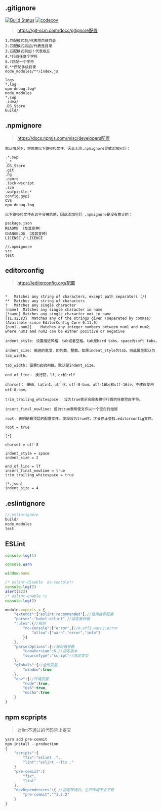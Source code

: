 ## .gitignore

[![Build Status](https://www.travis-ci.org/PlusLius/node-use.svg?branch=master)](https://www.travis-ci.org/PlusLius/node-use)
[![codecov](https://codecov.io/gh/PlusLius/node-use/branch/master/graph/badge.svg)](https://codecov.io/gh/PlusLius/node-use)


> https://git-scm.com/docs/gitignore配置

```
1.匹配模式前/代表项目根目录
2.匹配模式后加/代表是目录
3.匹配模式前加！代表取反
4.*代码任意个字符
5.?匹配一个字符
6.**匹配多级目录
node_modules/**/index.js
```

```
logs
*.log
npm-debug.log*
node_modules
*.swp
.idea/
.DS_Store
build/
```

## .npmignore

> https://docs.npmjs.com/misc/developers配置

```
默认情况下，将忽略以下路径和文件，因此无需.npmignore显式添加它们：

.*.swp
._*
.DS_Store
.git
.hg
.npmrc
.lock-wscript
.svn
.wafpickle-*
config.gypi
CVS
npm-debug.log

以下路径和文件永远不会被忽略，因此添加它们 .npmignore是没有意义的：

package.json
README （及其变种）
CHANGELOG （及其变种）
LICENSE / LICENCE
```

```
//.npmignore
src
test
```

## editorconfig

> https://editorconfig.org/配置

```

*	Matches any string of characters, except path separators (/)
**	Matches any string of characters
?	Matches any single character
[name]	Matches any single character in name
[!name]	Matches any single character not in name
{s1,s2,s3}	Matches any of the strings given (separated by commas) (Available since EditorConfig Core 0.11.0)
{num1..num2}	Matches any integer numbers between num1 and num2, where num1 and num2 can be either positive or negative
```

```
indent_style: 设置缩进风格，tab或者空格。tab是hard tabs，space为soft tabs。

indent_size: 缩进的宽度，即列数，整数。如果indent_style为tab，则此属性默认为tab_width。

tab_width: 设置tab的列数。默认是indent_size。

end_of_line： 换行符，lf、cr和crlf

charset： 编码，latin1、utf-8、utf-8-bom、utf-16be和utf-16le，不建议使用utf-8-bom。

trim_trailing_whitespace： 设为true表示会除去换行行首的任意空白字符。

insert_final_newline: 设为true表明使文件以一个空白行结尾

root: 表明是最顶层的配置文件，发现设为true时，才会停止查找.editorconfig文件。
```

```
root = true

[*]

charset = utf-8

indent_style = space
indent_size = 2

end_of_line = lf
insert_final_newline = true
trim_trailing_whitespace = true

[*.json]
indent_size = 4

```

## .eslintignore

```js
//.eslintignore
build/
node_modules
test
```

## ESLint

```js
console.log(1)

console.warn

window.name

/* eslint-disable  no-console*/
console.log(2)
alert(123)
/* eslint-enable */
console.log(2)

```

```js
module.exports = {
    "extends":["eslint:recommended"],//使用推荐配置
    "parser":"babel-eslint",//指定解析器
    "rules":{//规则
        "no-console":["error",{//0.off1.warn2.error
            "allow":["warn","error","info"]
        }]
    },
    "parserOptions":{//解析器参数
        "ecmaVersion":6,//指定版本
        "sourceType":"script"//指定类型
    },
    "globals":{//全局变量
        "window":true
    },
    "env":{//环境变量
        "node":true,
        "es6":true,
        "mocha":true
    }
}

```

## npm scpripts

> 对lint不通过的代码禁止提交

```js
yarn add pre-commit
npm install --production
{
    "scripts":{
        "fix":"eslint .",
        "lint":"eslint --fix ."
    }
    "pre-comiit":[
        "fix",
        "lint"
    ],
    "devDependencies":{ //指定环境后，生产环境不会下载
        "pre-commit":"^1.2.2"
    }
}


```
